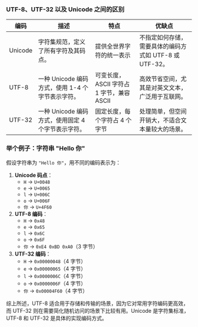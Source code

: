 

### UTF-8、UTF-32 以及 Unicode 之间的区别

| 编码    | 描述                                               | 特点                                      | 优缺点                                                 |
| ------- | -------------------------------------------------- | ----------------------------------------- | ------------------------------------------------------ |
| Unicode | 字符集规范，定义了所有字符及其码点。               | 提供全世界字符的统一表示                  | 不指定如何存储，需要具体的编码方式如 UTF-8 或 UTF-32。 |
| UTF-8   | 一种 Unicode 编码方式，使用 1-4 个字节表示字符。   | 可变长度，ASCII 字符占 1 字节，兼容 ASCII | 高效节省空间，尤其是对英文文本，广泛用于互联网。       |
| UTF-32  | 一种 Unicode 编码方式，使用固定 4 个字节表示字符。 | 固定长度，每个字符占 4 个字节             | 处理简单，但空间开销大，不适合文本量较大的场景。       |

### 举个例子：字符串 "Hello 你"

假设字符串为 `"Hello 你"`，用不同的编码表示为：

1. **Unicode 码点**：
   - `H` -> `U+0048`
   - `e` -> `U+0065`
   - `l` -> `U+006C`
   - `o` -> `U+006F`
   - `你` -> `U+4F60`
2. **UTF-8 编码**：
   - `H` -> `0x48`
   - `e` -> `0x65`
   - `l` -> `0x6C`
   - `o` -> `0x6F`
   - `你` -> `0xE4 0xBD 0xA0`（3 字节）
3. **UTF-32 编码**：
   - `H` -> `0x00000048`（4 字节）
   - `e` -> `0x00000065`（4 字节）
   - `l` -> `0x0000006C`（4 字节）
   - `o` -> `0x0000006F`（4 字节）
   - `你` -> `0x00004F60`（4 字节）

综上所述，UTF-8 适合用于存储和传输的场景，因为它对常用字符编码更高效，而 UTF-32 则在需要简化随机访问的场景下比较有用。Unicode 是字符集标准，UTF-8 和 UTF-32 是具体的实现编码方式。